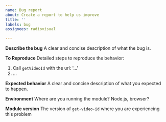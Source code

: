 ```yaml
---
name: Bug report
about: Create a report to help us improve
title: ''
labels: bug
assignees: radiovisual

---
```


**Describe the bug**
A clear and concise description of what the bug is.

**To Reproduce**
Detailed steps to reproduce the behavior:
1. Call `getVideoId` with the url: '...'
2. ...


**Expected behavior**
A clear and concise description of what you expected to happen.

**Environment**
Where are you running the module? Node.js, browser?

**Module version**
The version of `get-video-id` where you are experiencing this problem
